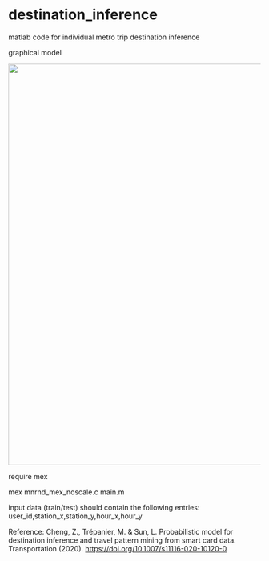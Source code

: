 # destination_inference
 

matlab code for individual metro trip destination inference

graphical model

<img src="https://github.com/lijunsun/destination_inference/figure/graph.png" width="800">

require mex

mex mnrnd_mex_noscale.c
main.m


input data (train/test) should contain the following entries:
user_id,station_x,station_y,hour_x,hour_y


Reference:
Cheng, Z., Trépanier, M. & Sun, L. Probabilistic model for destination inference and travel pattern mining from smart card data. Transportation (2020). https://doi.org/10.1007/s11116-020-10120-0
